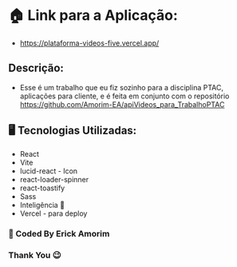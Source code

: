 # 🏠 Link para a Aplicação: 
- https://plataforma-videos-five.vercel.app/

## Descrição:
- Esse é um trabalho que eu fiz sozinho para a disciplina PTAC, aplicações para cliente, e é feita em conjunto com o repositório https://github.com/Amorim-EA/apiVideos_para_TrabalhoPTAC
  
## 🖥️ Tecnologias Utilizadas:
- React
- Vite
- lucid-react - Icon
- react-loader-spinner
- react-toastify 
- Sass
- Inteligência 🧠
- Vercel - para deploy

### 🧔 Coded By Erick Amorim
### Thank You 😉
